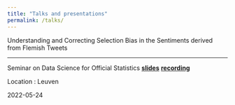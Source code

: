 ```yaml
---
title: "Talks and presentations"
permalink: /talks/
---
```


Understanding and Correcting Selection Bias in the Sentiments derived from Flemish Tweets

--- 

Seminar on Data Science for Official Statistics   [**slides**](https://github.com/jtonglet/Twitter-Selection-Bias/blob/main/presentation_slides.pdf) [**recording**](https://www.youtube.com/watch?v=N2mpdJVdt0s)

Location : Leuven 

2022-05-24

